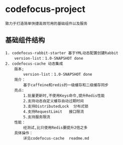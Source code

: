 
# codefocus-project
 
    致力于打造简单快捷高效可用的基础组件以及服务

## 基础组件结构
    1. codefocus-rabbit-starter 基于YML动态配置创建Rabbit 
        version-list：1.0-SNAPSHOT done
    2. codefocus-cache 动态集成
        版本;
            version-list：1.0-SNAPSHOT done
        简介：
            基于caffeine和redis的一级缓存和二级缓存同步
        亮点:
            1.批量更新时,不使用Keys命令,提升Redis性能
            2.支持动态自定义缓存自动过期时间
            3.支持DistributedLock  分布式锁
            4.支持RequestLimit   接口限流
            5.支持服务限流
        性能：
            经测试,比只使用Redis要提升2倍之多
        具体操作：
            详见codefocus-cache  readme.md
            
        